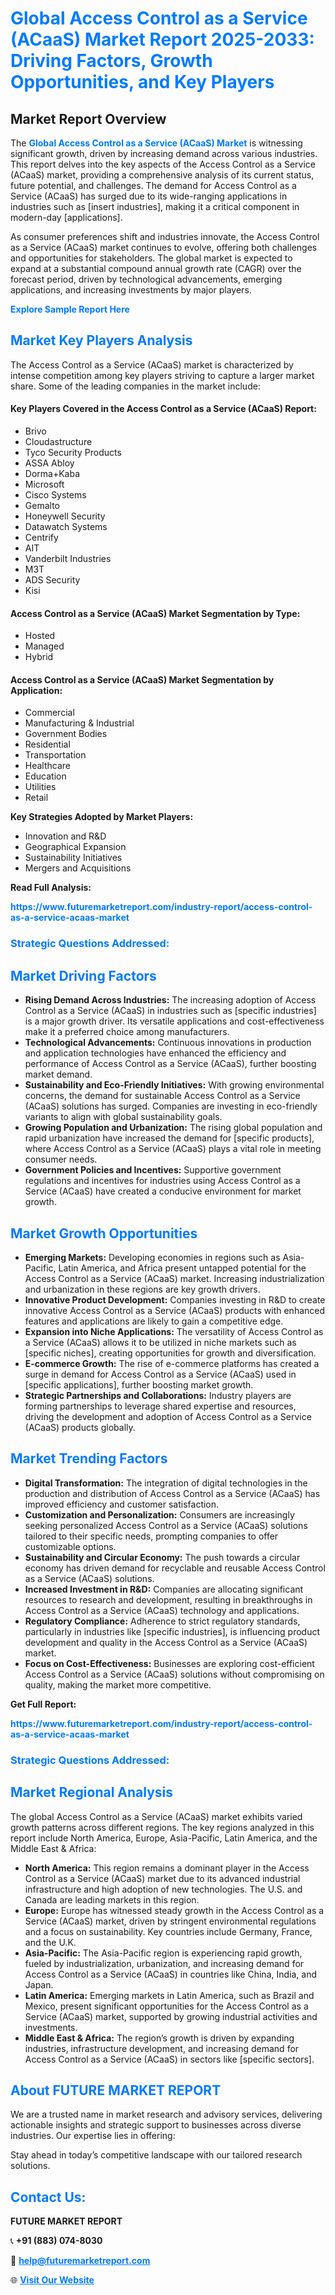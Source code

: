 <h1 style="color: #007BFF;">Global Access Control as a Service (ACaaS) Market Report 2025-2033: Driving Factors, Growth Opportunities, and Key Players</h1>

<section id="overview">
<h2>Market Report Overview</h2>
<p>The <a href="https://www.futuremarketreport.com/industry-report/access-control-as-a-service-acaas-market" style="color: #007BFF; text-decoration: none;"><strong>Global Access Control as a Service (ACaaS) Market</strong></a> is witnessing significant growth, driven by increasing demand across various industries. This report delves into the key aspects of the Access Control as a Service (ACaaS) market, providing a comprehensive analysis of its current status, future potential, and challenges. The demand for Access Control as a Service (ACaaS) has surged due to its wide-ranging applications in industries such as [insert industries], making it a critical component in modern-day [applications].</p>
<p>As consumer preferences shift and industries innovate, the Access Control as a Service (ACaaS) market continues to evolve, offering both challenges and opportunities for stakeholders. The global market is expected to expand at a substantial compound annual growth rate (CAGR) over the forecast period, driven by technological advancements, emerging applications, and increasing investments by major players.</p>
</section>

<section id="overview">
<p><a href="https://www.futuremarketreport.com/request-sample/reportId=45362" style="color: #007BFF; text-decoration: none;"><strong>Explore Sample Report Here</strong></a></p>
</section>

<section id="key-players">
<h2 style="color: #007BFF;">Market Key Players Analysis</h2>
<p>The Access Control as a Service (ACaaS) market is characterized by intense competition among key players striving to capture a larger market share. Some of the leading companies in the market include:</p>
<h4>Key Players Covered in the Access Control as a Service (ACaaS) Report:</h4>
<ul><li>Brivo</li><li>Cloudastructure</li><li>Tyco Security Products</li><li>ASSA Abloy</li><li>Dorma+Kaba</li><li>Microsoft</li><li>Cisco Systems</li><li>Gemalto</li><li>Honeywell Security</li><li>Datawatch Systems</li><li>Centrify</li><li>AIT</li><li>Vanderbilt Industries</li><li>M3T</li><li>ADS Security</li><li>Kisi</li></ul>
<h4>Access Control as a Service (ACaaS) Market Segmentation by Type:</h4>
<ul><li>Hosted</li><li>Managed</li><li>Hybrid</li></ul>

<h4>Access Control as a Service (ACaaS) Market Segmentation by Application:</h4>
<ul><li>Commercial</li><li>Manufacturing &amp; Industrial</li><li>Government Bodies</li><li>Residential</li><li>Transportation</li><li>Healthcare</li><li>Education</li><li>Utilities</li><li>Retail</li></ul>
<p><strong>Key Strategies Adopted by Market Players:</strong></p>
<ul>
<li>Innovation and R&D</li>
<li>Geographical Expansion</li>
<li>Sustainability Initiatives</li>
<li>Mergers and Acquisitions</li>
</ul>
</section>

<section>
<p><strong>Read Full Analysis: </strong></p><a href="https://www.futuremarketreport.com/industry-report/access-control-as-a-service-acaas-market" style="color: #007BFF; text-decoration: none;"><strong>https://www.futuremarketreport.com/industry-report/access-control-as-a-service-acaas-market</strong></a>
<h3 style="color: #007BFF;">Strategic Questions Addressed:</h3>
</section>

<section id="driving-factors">
<h2 style="color: #007BFF;">Market Driving Factors</h2>
<ul>
<li><strong>Rising Demand Across Industries:</strong> The increasing adoption of Access Control as a Service (ACaaS) in industries such as [specific industries] is a major growth driver. Its versatile applications and cost-effectiveness make it a preferred choice among manufacturers.</li>
<li><strong>Technological Advancements:</strong> Continuous innovations in production and application technologies have enhanced the efficiency and performance of Access Control as a Service (ACaaS), further boosting market demand.</li>
<li><strong>Sustainability and Eco-Friendly Initiatives:</strong> With growing environmental concerns, the demand for sustainable Access Control as a Service (ACaaS) solutions has surged. Companies are investing in eco-friendly variants to align with global sustainability goals.</li>
<li><strong>Growing Population and Urbanization:</strong> The rising global population and rapid urbanization have increased the demand for [specific products], where Access Control as a Service (ACaaS) plays a vital role in meeting consumer needs.</li>
<li><strong>Government Policies and Incentives:</strong> Supportive government regulations and incentives for industries using Access Control as a Service (ACaaS) have created a conducive environment for market growth.</li>
</ul>
</section>

<section id="growth-opportunities">
<h2 style="color: #007BFF;">Market Growth Opportunities</h2>
<ul>
<li><strong>Emerging Markets:</strong> Developing economies in regions such as Asia-Pacific, Latin America, and Africa present untapped potential for the Access Control as a Service (ACaaS) market. Increasing industrialization and urbanization in these regions are key growth drivers.</li>
<li><strong>Innovative Product Development:</strong> Companies investing in R&D to create innovative Access Control as a Service (ACaaS) products with enhanced features and applications are likely to gain a competitive edge.</li>
<li><strong>Expansion into Niche Applications:</strong> The versatility of Access Control as a Service (ACaaS) allows it to be utilized in niche markets such as [specific niches], creating opportunities for growth and diversification.</li>
<li><strong>E-commerce Growth:</strong> The rise of e-commerce platforms has created a surge in demand for Access Control as a Service (ACaaS) used in [specific applications], further boosting market growth.</li>
<li><strong>Strategic Partnerships and Collaborations:</strong> Industry players are forming partnerships to leverage shared expertise and resources, driving the development and adoption of Access Control as a Service (ACaaS) products globally.</li>
</ul>
</section>

<section id="trending-factors">
<h2 style="color: #007BFF;">Market Trending Factors</h2>
<ul>
<li><strong>Digital Transformation:</strong> The integration of digital technologies in the production and distribution of Access Control as a Service (ACaaS) has improved efficiency and customer satisfaction.</li>
<li><strong>Customization and Personalization:</strong> Consumers are increasingly seeking personalized Access Control as a Service (ACaaS) solutions tailored to their specific needs, prompting companies to offer customizable options.</li>
<li><strong>Sustainability and Circular Economy:</strong> The push towards a circular economy has driven demand for recyclable and reusable Access Control as a Service (ACaaS) solutions.</li>
<li><strong>Increased Investment in R&D:</strong> Companies are allocating significant resources to research and development, resulting in breakthroughs in Access Control as a Service (ACaaS) technology and applications.</li>
<li><strong>Regulatory Compliance:</strong> Adherence to strict regulatory standards, particularly in industries like [specific industries], is influencing product development and quality in the Access Control as a Service (ACaaS) market.</li>
<li><strong>Focus on Cost-Effectiveness:</strong> Businesses are exploring cost-efficient Access Control as a Service (ACaaS) solutions without compromising on quality, making the market more competitive.</li>
</ul>
</section>

<section>
<p><strong>Get Full Report: </strong></p><a href="https://www.futuremarketreport.com/industry-report/access-control-as-a-service-acaas-market" style="color: #007BFF; text-decoration: none;"><strong>https://www.futuremarketreport.com/industry-report/access-control-as-a-service-acaas-market</strong></a>
<h3 style="color: #007BFF;">Strategic Questions Addressed:</h3>
</section>


<section id="regional-analysis">
<h2 style="color: #007BFF;">Market Regional Analysis</h2>
<p>The global Access Control as a Service (ACaaS) market exhibits varied growth patterns across different regions. The key regions analyzed in this report include North America, Europe, Asia-Pacific, Latin America, and the Middle East & Africa:</p>
<ul>
<li><strong>North America:</strong> This region remains a dominant player in the Access Control as a Service (ACaaS) market due to its advanced industrial infrastructure and high adoption of new technologies. The U.S. and Canada are leading markets in this region.</li>
<li><strong>Europe:</strong> Europe has witnessed steady growth in the Access Control as a Service (ACaaS) market, driven by stringent environmental regulations and a focus on sustainability. Key countries include Germany, France, and the U.K.</li>
<li><strong>Asia-Pacific:</strong> The Asia-Pacific region is experiencing rapid growth, fueled by industrialization, urbanization, and increasing demand for Access Control as a Service (ACaaS) in countries like China, India, and Japan.</li>
<li><strong>Latin America:</strong> Emerging markets in Latin America, such as Brazil and Mexico, present significant opportunities for the Access Control as a Service (ACaaS) market, supported by growing industrial activities and investments.</li>
<li><strong>Middle East & Africa:</strong> The region’s growth is driven by expanding industries, infrastructure development, and increasing demand for Access Control as a Service (ACaaS) in sectors like [specific sectors].</li>
</ul>
</section>

<footer>
<h2 style="color: #007BFF;">About FUTURE MARKET REPORT</h2>
<p>We are a trusted name in market research and advisory services, delivering actionable insights and strategic support to businesses across diverse industries. Our expertise lies in offering:</p>

<p>Stay ahead in today’s competitive landscape with our tailored research solutions.</p>

<h2 style="color: #007BFF;">Contact Us:</h2>
<p><strong>FUTURE MARKET REPORT</strong></p>
<p>📞 <strong>+91 (883) 074-8030</strong></p>
<p>📧 <strong><a href="mailto:help@futuremarketreport.com" style="color: #007BFF;">help@futuremarketreport.com</a></strong></p>
<p>🌐 <strong><a href="https://www.futuremarketreport.com/" style="color: #007BFF;">Visit Our Website</a></strong></p>
</footer>
